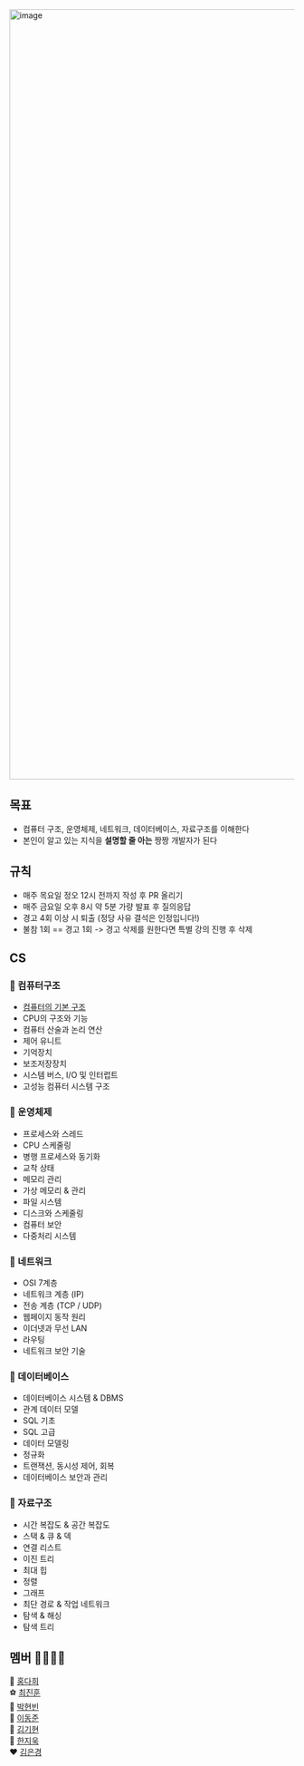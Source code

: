 <img width="1359" alt="image" src="https://github.com/hdaisywd/CS-Study/assets/102342953/6c14967d-3be9-4d9a-81f9-2669f697b333">

## 목표
- 컴퓨터 구조, 운영체제, 네트워크, 데이터베이스, 자료구조를 이해한다 
- 본인이 알고 있는 지식을 **설명할 줄 아는** 짱짱 개발자가 된다

## 규칙 
- 매주 목요일 정오 12시 전까지 작성 후 PR 올리기 
- 매주 금요일 오후 8시 약 5분 가량 발표 후 질의응답
- 경고 4회 이상 시 퇴출 (정당 사유 결석은 인정입니다!)
- 불참 1회 == 경고 1회 -> 경고 삭제를 원한다면 특별 강의 진행 후 삭제 

## CS
### 📌 컴퓨터구조
- [컴퓨터의 기본 구조](https://github.com/hdaisywd/CS-Study/tree/main/Computer-Architecture/Introduction-to-Computer-Architecture)
- CPU의 구조와 기능
- 컴퓨터 산술과 논리 연산
- 제어 유니트
- 기억장치
- 보조저장장치
- 시스템 버스, I/O 및 인터럽트
- 고성능 컴퓨터 시스템 구조 
### 📌 운영체제 
- 프로세스와 스레드
- CPU 스케줄링
- 병행 프로세스와 동기화
- 교착 상태
- 메모리 관리
- 가상 메모리 & 관리
- 파일 시스템
- 디스크와 스케줄링
- 컴퓨터 보안
- 다중처리 시스템
### 📌 네트워크
- OSI 7계층
- 네트워크 계층 (IP)
- 전송 계층 (TCP / UDP)
- 웹페이지 동작 원리 
- 이더넷과 무선 LAN
- 라우팅 
- 네트워크 보안 기술 
### 📌 데이터베이스 
- 데이터베이스 시스템 & DBMS
- 관계 데이터 모델 
- SQL 기초
- SQL 고급
- 데이터 모델링
- 정규화 
- 트랜잭션, 동시성 제어, 회복
- 데이터베이스 보안과 관리 
### 📌 자료구조
- 시간 복잡도 & 공간 복잡도 
- 스택 & 큐 & 덱 
- 연결 리스트
- 이진 트리
- 최대 힙
- 정렬
- 그래프
- 최단 경로 & 작업 네트워크
- 탐색 & 해싱
- 탐색 트리

<!--
## iOS
### 1. 개발 상식 
- 함수형 프로그래밍 
### 2. OOP
- 추상화, 캡슐화, 상속, 다형성 
- DI (의존성 주입) 
### 3. 디자인 패턴 
- 디자인 패턴 개요 
- 어댑터 패턴 
- 싱글톤 패턴 
- 탬플릿 메소드 패턴 
- 팩토리 메소드 패턴 
- 옵저버 패턴 
- 스트레티지 패턴 
- 컴포지트 패턴 
- SOLID 
### 4. iOS
- UIView와 Layer의 차이는 무엇인가요?
### 5. Swift 
- Swift 컴파일 과정 
- ARC 
- 제너릭 (Generic) 
-->

## 멤버 👨‍💻👩‍💻
🐯 [홍다희](https://github.com/hdaisywd)  <br>
⚽ [최진훈](https://github.com/pinocchio22) <br>
🍜 [박현빈](https://github.com/Park-hyun-bin) <br>
🌿 [이동준](https://github.com/Madman-dev) <br>
💪 [김기현](https://github.com/zzangzzangguy) <br>
💯 [한지욱](https://github.com/z-wook) <br>
❤️ [김은경](https://github.com/Luna828)  
